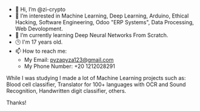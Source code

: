 - 👋 Hi, I’m @zi-crypto
- 👀 I’m interested in Machine Learning, Deep Learning, Arduino, Ethical Hacking,
                      Software Engineering, Odoo "ERP Systems", Data Processing,
                      Web Devolopment.
- 🌱 I’m currently learning Deep Neural Networks From Scratch.
- 🕒 I'm 17 years old.
- 📫 How to reach me:
  - My Email: pyzapyza123@gmail.com
  - My Phone Number: +20 1212028291

While I was studying I made a lot of Machine Learning projects such as: Blood cell classifier, Translator for 100+ languages with OCR and Sound Recognition, Handwritten digit classifier, others.

Thanks!

<!---
zi-crypto/zi-crypto is a ✨ special ✨ repository because its `README.md` (this file) appears on your GitHub profile.
You can click the Preview link to take a look at your changes.
--->
